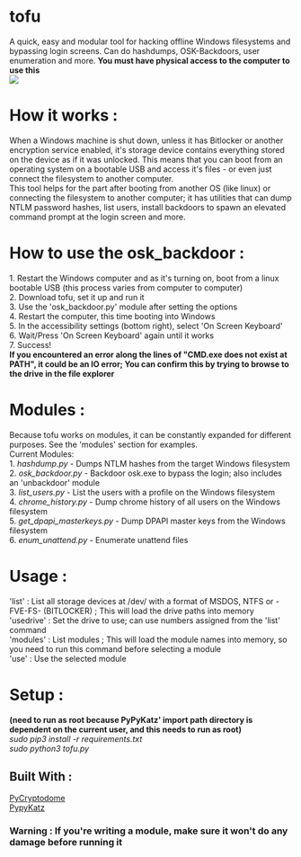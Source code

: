 # tofu
A quick, easy and modular tool for hacking offline Windows filesystems and bypassing login screens. Can do hashdumps, OSK-Backdoors, user enumeration and more. <b>You must have physical access to the computer to use this</b><br> 
<img src="https://raw.githubusercontent.com/stoatsec/tofu/main/tofu.png"></img>

<h1> How it works : </h1>
When a Windows machine is shut down, unless it has Bitlocker or another encryption service enabled, it's storage device contains everything stored on the device as if it was unlocked. This means that you can boot from an operating system on a bootable USB and access it's files - or even just connect the filesystem to another computer. <br>This tool helps for the part after booting from another OS (like linux) or connecting the filesystem to another computer; it has utilities that can dump NTLM password hashes, list users, install backdoors to spawn an elevated command prompt at the login screen and more. 

<h1>How to use the osk_backdoor : </h1>
1. Restart the Windows computer and as it's turning on, boot from a linux bootable USB (this process varies from computer to computer)<br>
2. Download tofu, set it up and run it<br>
3. Use the 'osk_backdoor.py' module after setting the options<br>
4. Restart the computer, this time booting into Windows<br>
5. In the accessibility settings (bottom right), select 'On Screen Keyboard'<br>
6. Wait/Press 'On Screen Keyboard' again until it works<br>
7. Success!<br>
<b>If you encountered an error along the lines of "CMD.exe does not exist at PATH", it could be an IO error; You can confirm this by trying to browse to the drive in the file explorer</b><br>

<h1>Modules : </h1>
Because tofu works on modules, it can be constantly expanded for different purposes. See the 'modules' section for examples.<br>
Current Modules:<br>
1. <i>hashdump.py</i> - Dumps NTLM hashes from the target Windows filesystem<br>
2. <i>osk_backdoor.py</i> - Backdoor osk.exe to bypass the login; also includes an 'unbackdoor' module<br>
3. <i>list_users.py</i> - List the users with a profile on the Windows filesystem<br>
4. <i>chrome_history.py</i> - Dump chrome history of all users on the Windows filesystem<br>
5. <i>get_dpapi_masterkeys.py</i> - Dump DPAPI master keys from the Windows filesystem<br>
6. <i>enum_unattend.py</i> - Enumerate unattend files

<h1>Usage : </h1>
'list' : List all storage devices at /dev/ with a format of MSDOS, NTFS or -FVE-FS- (BITLOCKER) ; This will load the drive paths into memory<br>
'usedrive' : Set the drive to use; can use numbers assigned from the 'list' command<br>
'modules' : List modules ; This will load the module names into memory, so you need to run this command before selecting a module<br>
'use' : Use the selected module<br>

<h1>Setup : </h1>
 <b>(need to run as root because PyPyKatz' import path directory is dependent on the current user, and this needs to run as root)</b><br>
<i>sudo pip3 install -r requirements.txt<br>
sudo python3 tofu.py</i>
<h2> Built With : </h2>
<a href = "https://github.com/Legrandin/pycryptodome">PyCryptodome</a><br>
<a href="https://github.com/skelsec/pypykatz">PypyKatz</a><br>

<h3><b>Warning : If you're writing a module, make sure it won't do any damage before running it<br> </b></h3>

